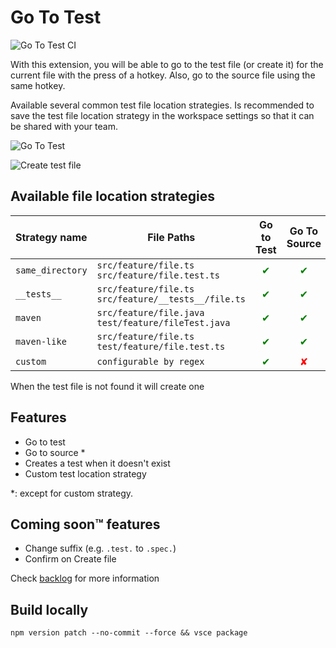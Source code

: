 # Go To Test

![Go To Test CI](https://github.com/danyg/go-to-test/workflows/Go%20To%20Test%20CI/badge.svg)

With this extension, you will be able to go to the test file (or create it) for the current file with the press of a hotkey. Also, go to the source file using the same hotkey.

Available several common test file location strategies. Is recommended to save the test file location strategy in the workspace settings so that it can be shared with your team.

![Go To Test](https://user-images.githubusercontent.com/1834409/177147936-7ac1b70f-a45e-4886-9dfc-9867f2f36146.gif)

![Create test file](https://user-images.githubusercontent.com/1834409/177147978-0b0c8658-e5fb-4ba5-afcf-985d2340a81a.gif)

## Available file location strategies

| Strategy name    | File Paths                                               |             Go to Test              |            Go To Source             |
| ---------------- | -------------------------------------------------------- | :---------------------------------: | :---------------------------------: |
| `same_directory` | `src/feature/file.ts`<br>`src/feature/file.test.ts`      | <span style="color: green">✔</span> | <span style="color: green">✔</span> |
| `__tests__`      | `src/feature/file.ts`<br>`src/feature/__tests__/file.ts` | <span style="color: green">✔</span> | <span style="color: green">✔</span> |
| `maven`          | `src/feature/file.java`<br>`test/feature/fileTest.java`  | <span style="color: green">✔</span> | <span style="color: green">✔</span> |
| `maven-like`     | `src/feature/file.ts`<br>`test/feature/file.test.ts`     | <span style="color: green">✔</span> | <span style="color: green">✔</span> |
| `custom`         | `configurable by regex`                                  | <span style="color: green">✔</span> |  <span style="color: red">✘</span>  |

When the test file is not found it will create one

## Features

- Go to test
- Go to source \*
- Creates a test when it doesn't exist
- Custom test location strategy

\*: except for custom strategy.

## Coming soon™ features

- Change suffix (e.g. `.test.` to `.spec.`)
- Confirm on Create file

Check [backlog](https://github.com/danyg/go-to-test/projects/1) for more information

## Build locally

`npm version patch --no-commit --force && vsce package`
